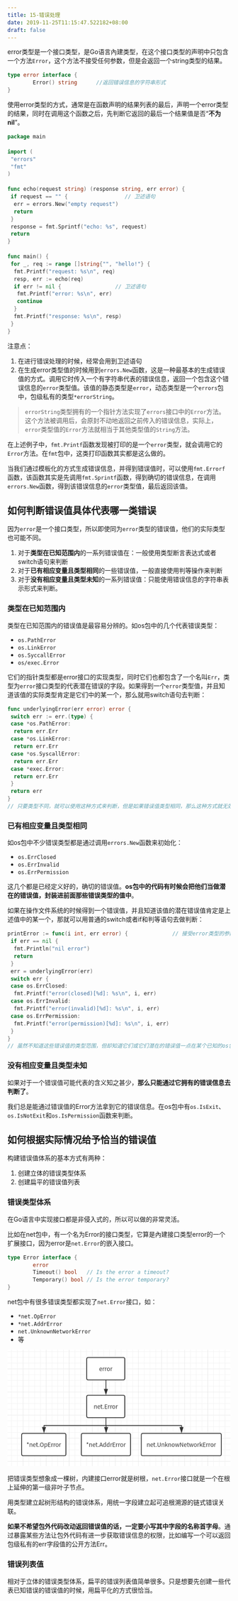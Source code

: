 ```yaml
---
title: 15-错误处理
date: 2019-11-25T11:15:47.522182+08:00
draft: false
---
```


error类型是一个接口类型，是Go语言內建类型，在这个接口类型的声明中只包含一个方法`Error`，这个方法不接受任何参数，但是会返回一个string类型的结果。

```go
type error interface {
        Error() string      //返回错误信息的字符串形式
}
```

使用error类型的方式，通常是在函数声明的结果列表的最后，声明一个error类型的结果，同时在调用这个函数之后，先判断它返回的最后一个结果值是否“**不为nil**”。

```go
package main

import (
 "errors"
 "fmt"
)

func echo(request string) (response string, err error) {
 if request == "" {                  // 卫述语句
  err = errors.New("empty request")
  return
 }
 response = fmt.Sprintf("echo: %s", request)
 return
}

func main() {
 for _, req := range []string{"", "hello!"} {
  fmt.Printf("request: %s\n", req)
  resp, err := echo(req)
  if err != nil {                 // 卫述语句
   fmt.Printf("error: %s\n", err)
   continue
  }
  fmt.Printf("response: %s\n", resp)
 }
}
```

注意点：

1. 在进行错误处理的时候，经常会用到卫述语句
2. 在生成error类型值的时候用到`errors.New`函数，这是一种最基本的生成错误值的方式。调用它时传入一个有字符串代表的错误信息，返回一个包含这个错误信息的`error`类型值。该值的静态类型是`error`，动态类型是一个`errors`包中，包级私有的类型`*errorString`。

> `errorString`类型拥有的一个指针方法实现了`errors`接口中的`Error`方法。这个方法被调用后，会原封不动地返回之前传入的错误信息，实际上，`error`类型值的`Error`方法就相当于其他类型值的`String`方法。

在上述例子中，`fmt.Printf`函数发现被打印的是一个`error`类型，就会调用它的`Error`方法。在`fmt`包中，这类打印函数其实都是这么做的。

当我们通过模板化的方式生成错误信息，并得到错误值时，可以使用`fmt.Errorf`函数，该函数其实是先调用`fmt.Sprintf`函数，得到确切的错误信息，在调用`errors.New`函数，得到该错误信息的`error`类型值，最后返回该值。

## 如何判断错误值具体代表哪一类错误

因为`error`是一个接口类型，所以即使同为`error`类型的错误值，他们的实际类型也可能不同。

1. 对于**类型在已知范围内**的一系列错误值在：一般使用类型断言表达式或者switch语句来判断
2. 对于**已有相应变量且类型相同**的一些错误值，一般直接使用判等操作来判断
3. 对于**没有相应变量且类型未知**的一系列错误值：只能使用错误信息的字符串表示形式来判断。

### 类型在已知范围内

类型在已知范围内的错误值是最容易分辨的。如os包中的几个代表错误类型：

- `os.PathError`
- `os.LinkError`
- `os.SyccallError`
- `os/exec.Error`

它们的指针类型都是error接口的实现类型，同时它们也都包含了一个名叫`Err`，类型为`error`接口类型的代表潜在错误的字段。如果得到一个`error`类型值，并且知道该值的实际类型肯定是它们中的某一个，那么就用switch语句去判断：

```go
func underlyingError(err error) error {
 switch err := err.(type) {
 case *os.PathError:
  return err.Err
 case *os.LinkError:
  return err.Err
 case *os.SyscallError:
  return err.Err
 case *exec.Error:
  return err.Err
 }
 return err
}
// 只要类型不同，就可以使用这种方式来判断，但是如果错误值类型相同，那么这种方式就无效了
```

### 已有相应变量且类型相同

如os包中不少错误类型都是通过调用`errors.New`函数来初始化：

- `os.ErrClosed`
- `os.ErrInvalid`
- `os.ErrPermission`

这几个都是已经定义好的，确切的错误值。**os包中的代码有时候会把他们当做潜在的错误值，封装进前面那些错误类型的值中**。

如果在操作文件系统的时候得到一个错误值，并且知道该值的潜在错误值肯定是上述值中的某一个，那就可以用普通的switch或者if和判等语句去做判断：

```go
printError := func(i int, err error) {              // 接受error类型的参数值，该值代表某个文件操作相关的错误
 if err == nil {
  fmt.Println("nil error")
  return
 }
 err = underlyingError(err)
 switch err {
 case os.ErrClosed:
  fmt.Printf("error(closed)[%d]: %s\n", i, err)
 case os.ErrInvalid:
  fmt.Printf("error(invalid)[%d]: %s\n", i, err)
 case os.ErrPermission:
  fmt.Printf("error(permission)[%d]: %s\n", i, err)
 }
}
// 虽然不知道这些错误值的类型范围，但却知道它们或它们潜在的错误值一点在某个已知的os包中定义的值
```

### 没有相应变量且类型未知

如果对于一个错误值可能代表的含义知之甚少，**那么只能通过它拥有的错误信息去判断了**。

我们总是能通过错误值的Error方法拿到它的错误信息。在os包中有`os.IsExit`、`os.IsNotExit`和`os.IsPermission`函数来判断。

## 如何根据实际情况给予恰当的错误值

构建错误值体系的基本方式有两种：

1. 创建立体的错误类型体系
2. 创建扁平的错误值列表

### 错误类型体系

在Go语言中实现接口都是非侵入式的，所以可以做的非常灵活。

比如在net包中，有一个名为Error的接口类型，它算是內建接口类型error的一个扩展接口，因为error是`net.Error`的嵌入接口。

```go
type Error interface {
        error
        Timeout() bool   // Is the error a timeout?
        Temporary() bool // Is the error temporary?
}
```

net包中有很多错误类型都实现了`net.Error`接口，如：

- `*net.OpError`
- `*net.AddrError`
- `net.UnknownNetworkError`
- 等

![image](/images/Errors.png)

把错误类型想象成一棵树，内建接口error就是树根，`net.Error`接口就是一个在根上延伸的第一级非叶子节点。

用类型建立起树形结构的错误体系，用统一字段建立起可追根溯源的链式错误关联。

**如果不希望包外代码改动返回错误值的话，一定要小写其中字段的名称首字母**。通过暴露某些方法让包外代码有进一步获取错误信息的权限，比如编写一个可以返回包级私有的err字段值的公开方法Err。

### 错误列表值

相对于立体的错误类型体系，扁平的错误列表值简单很多。只是想要先创建一些代表已知错误的错误值的时候，用扁平化的方式很恰当。
